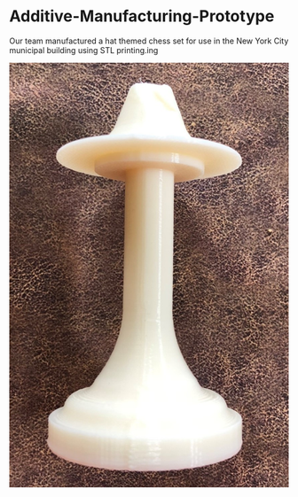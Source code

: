 # Additive-Manufacturing-Prototype
Our team manufactured a hat themed chess set for use in the New York City municipal building using STL printing.ing


![Chess_Piece](/ChessPiece.JPEG)
